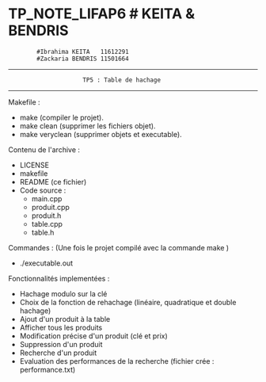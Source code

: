 # TP_NOTE_LIFAP6  # KEITA & BENDRIS


			#Ibrahima KEITA   11612291
			#Zackaria BENDRIS 11501664

*****************************************************************************
                         TP5 : Table de hachage
*****************************************************************************

Makefile :
- make (compiler le projet).
- make clean (supprimer les fichiers objet).
- make veryclean (supprimer objets et executable).

Contenu de l'archive :
- LICENSE
- makefile
- README (ce fichier)
- Code source :
    - main.cpp
    - produit.cpp
    - produit.h
    - table.cpp
    - table.h

Commandes :
(Une fois le projet compilé avec la commande make )
- ./executable.out 

Fonctionnalités implementées :

- Hachage modulo sur la clé
- Choix de la fonction de rehachage (linéaire, quadratique et double hachage)
- Ajout d'un produit à la table
- Afficher tous les produits
- Modification précise d'un produit (clé et prix)
- Suppression d'un produit
- Recherche d'un produit
- Evaluation des performances de la recherche (fichier crée : performance.txt)




